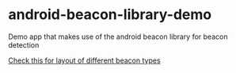 # android-beacon-library-demo
Demo app that makes use of the android beacon library for beacon detection  

[Check this for layout of different beacon types](https://beaconlayout.wordpress.com)
